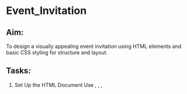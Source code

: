 # Event_Invitation
## Aim:
To design a visually appealing event invitation using HTML elements and basic CSS styling for structure and layout.

## Tasks:
1. Set Up the HTML Document
Use <!DOCTYPE html>, <html>, <head>, <title>, and <body>.

Set the title as "Event Invitation".

##### CSS Styling:

Set background color for the body (e.g., light beige or pastel).

Apply font-family (e.g., sans-serif) for consistent typography.

2. Create the Invitation Container
Use a <div> with a class like invite-card to wrap the entire content.

##### CSS Styling:

Set width, padding, border-radius, and a soft box-shadow.

Center the card using margin: auto and margin-top.

3. Add Event Title and Subtitle
Use <h1> for the event name (e.g., "Annual Alumni Meet").

Use <h3> for a subtitle (e.g., "Reconnect & Celebrate Together").

##### CSS Styling:

Center the headings.

Use custom colors and spacing for visual emphasis.

4. Insert Date, Time, and Venue
Use <p> tags for:

Date (e.g., August 25, 2025)

Time (e.g., 6:00 PM onwards)

Venue (e.g., College Auditorium)

##### CSS Styling:

Use bold text for labels (e.g., Date:).

Align text centrally or left with padding/margin adjustments.

5. Add an Image or Banner (Optional)
Use <img> for a decorative image or event logo.

##### CSS Styling:

Use max-width: 100%, border-radius, and center alignment.

6. Add RSVP or Contact Info
Use a separate <div> or <footer> section.

Include contact name, phone number, or RSVP link.
## Html code:
```
<!DOCTYPE html>
<html>
    <head>
        <title>Event Invitation</title>
        <link href="style.css" rel="stylesheet">
    </head>
    <body>
        <div class="Invite card">
            <h1>Alumni meet</h1>
            <h3>Reconnect & Celebrate together</h3>

            <p>
             We warmly welcome all our esteemed alumni to this special gathering. It’s a pleasure to have you back on campus, where countless memories were made and lifelong bonds began. Let’s cherish the past, celebrate the present, and look forward to a future filled with continued connection and success.  
            </p>
            <img src="alumi.jpeg" alt="Event banner">
            <p>Date:May 22, 2025</p>
            <p>Time:5:00 pm onwards</p>
            <p>Venue:College Auditorium</p>
            <footer>
                <p>Phone:+91 6379266788/p>
                <p>Email:yogabharathi76@gmail.com</p>
            </footer>
        </div>
    </body>
</html>
```
## CCS code:
```
body {
    background-color:bisque;
    font-family: Arial, sans-serif;
    display: flex;          
    justify-content: center;   
    align-items: center;       
    height: 100vh;            
}

invite-card {
    width: 80%;
    max-width: 700px;          
    padding: 20px;
    border-radius: 10px;
    box-shadow: 0 8px 20px rgba(0, 0, 0, 0.2);
    background-color: white;   
}

h1, h3 {
    text-align: center;
    color:rebeccapurple;
    word-spacing: 5px;
}

p {
    text-align: center;
    line-height: 1.5;
}

img {
    border-radius: 50%;
    display: block;
    margin: 20px auto;
    max-width: 100%;
}

footer {
    background-color:lightblue;
    padding: 10px;
    font-size: smaller;
    text-align: center;
    border-radius: 0 0 10px 10px;
}

a {
    text-decoration: none;
}

label {
    font-weight: bold;
}
```
# Output:
![image](https://github.com/user-attachments/assets/a2cf585e-bcde-4820-99e5-64cbd98ff782)
# Result:
The event invitation was successfully created using HTML for structure and CSS for styling. It features a clean, visually appealing design that effectively communicates the event details.
